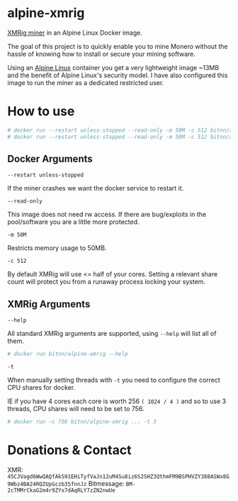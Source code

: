 # alpine-xmrig
[XMRig miner](https://github.com/xmrig/xmrig) in an Alpine Linux Docker image.

The goal of this project is to quickly enable you to mine Monero without the hassle of knowing how to install or secure your mining software. 

Using an [Alpine Linux](https://www.alpinelinux.org/) container you get a very lightweight image ~13MB and the benefit of Alpine Linux's security model.
I have also configured this image to run the miner as a dedicated  restricted user.

# How to use
```bash
# docker run --restart unless-stopped --read-only -m 50M -c 512 bitnn/alpine-xmrig -o POOL01 -o POOL02 -u WALLET -p PASSWORD -k
# docker run --restart unless-stopped --read-only -m 50M -c 512 bitnn/alpine-xmrig -o pool.supportxmr.com:7777 -o xmr-eu.dwarfpool.com:8005 -u 45CJVagd6WwQAQfAkS91EHiTyfVaJn12uM4Su8iz6S2SHZ3QthmFM9BSPHVZY388ASWx8G9Wbz4BA24RQZUpGczb35fnnJz -p x -k
```
## Docker Arguments
`--restart unless-stopped`

If the miner crashes we want the docker service to restart it.

`--read-only`

This image does not need rw access.
If there are bug/exploits in the pool/software you are a little more protected.

`-m 50M`

Restricts memory usage to 50MB.

`-c 512`

By default XMRig will use <= half of your cores.
Setting a relevant share count will protect you from a runaway process locking your system.

## XMRig Arguments
`--help`

All standard XMRig arguments are supported, using `--help` will list all of them.
```bash
# docker run bitnn/alpine-xmrig --help
```
`-t` 

When manually setting threads with `-t` you need to configure the correct CPU shares for docker.

IE if you have 4 cores each core is worth 256 `( 1024 / 4 )` and so to use 3 threads, CPU shares will need to be set to 756.
```bash
# docker run -c 756 bitnn/alpine-xmrig ... -t 3
```

# Donations & Contact
XMR: `45CJVagd6WwQAQfAkS91EHiTyfVaJn12uM4Su8iz6S2SHZ3QthmFM9BSPHVZY388ASWx8G9Wbz4BA24RQZUpGczb35fnnJz`
Bitmessage: `BM-2cTMMrCkaG2m4r9ZYx7dAqRLY7zZN2nwUe`
